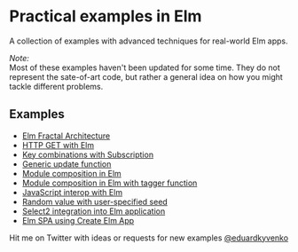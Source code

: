 # Practical examples in Elm

A collection of examples with advanced techniques for real-world Elm apps.

*Note:*  
Most of these examples haven't been updated for some time. They do not represent the sate-of-art code, but rather a general idea on how you might tackle different problems. 

## Examples

- [Elm Fractal Architecture](examples/fractal-architecture)
- [HTTP GET with Elm](examples/http-get)
- [Key combinations with Subscription](examples/key-combinations)
- [Generic update function](examples/generic-update)
- [Module composition in Elm](examples/module-composition)
- [Module composition in Elm with tagger function](examples/module-composition-tagger)
- [JavaScript interop with Elm](examples/ports)
- [Random value with user-specified seed](examples/random-user-seed)
- [Select2 integration into Elm application](examples/select2-integration)
- [Elm SPA using Create Elm App](https://github.com/halfzebra/elm-spa-example)

Hit me on Twitter with ideas or requests for new examples [@eduardkyvenko](https://twitter.com/eduardkyvenko)
